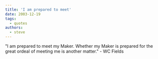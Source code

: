 ```yaml
---
title: 'I am prepared to meet'
date: 2003-12-19
tags:
  - quotes
authors:
  - steve
---
```


"I am prepared to meet my Maker. Whether my Maker is prepared for the great ordeal of meeting me is another matter." - WC Fields
